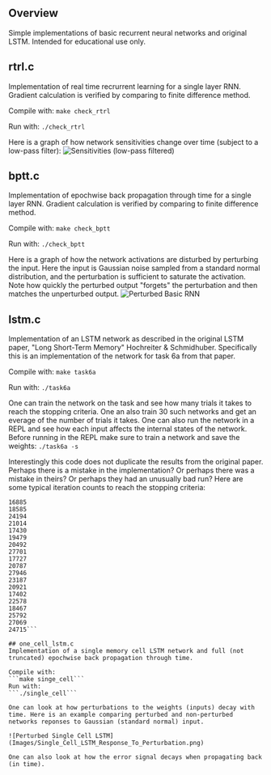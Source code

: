 ## Overview
Simple implementations of basic recurrent neural networks and original LSTM.
Intended for educational use only. 

## rtrl.c
Implementation of real time recrurrent learning for a single layer RNN. 
Gradient calculation is verified by comparing to finite difference method. 

Compile with: 
```make check_rtrl```

Run with:
```./check_rtrl```

Here is a graph of how network sensitivities change over time (subject to a low-pass filter):
![Sensitivities (low-pass filtered)](Images/Low_Pass_Filtered_Sensitivities.png)

## bptt.c
Implementation of epochwise back propagation through time for a single layer RNN.
Gradient calculation is verified by comparing to finite difference method. 

Compile with:
```make check_bptt```

Run with:
```./check_bptt```

Here is a graph of how the network activations are disturbed by perturbing the input. Here the input is Gaussian noise sampled from a standard normal distribution, and the perturbation is sufficient to saturate the activation.
Note how quickly the perturbed output "forgets" the perturbation and then matches the unperturbed output. 
![Perturbed Basic RNN](Images/Basic_RNN_Response_To_Perturbation.png)

## lstm.c
Implementation of an LSTM network as described in the original LSTM paper,
"Long Short-Term Memory" Hochreiter & Schmidhuber.
Specifically this is an implementation of the network for task 6a from that paper. 

Compile with:
```make task6a```

Run with:
```./task6a```

One can train the network on the task and see how many trials it takes to 
reach the stopping criteria. 
One an also train 30 such networks and get an everage of the number of trials it takes. 
One can also run the network in a REPL and see how each input affects the internal states of the network.
Before running in the REPL make sure to train a network and save the weights:
```./task6a -s```

Interestingly this code does not duplicate the results from the original paper. Perhaps there is a mistake in the implementation? Or perhaps there was a mistake in theirs? Or perhaps they had an unusually bad run? Here are some typical iteration counts to reach the stopping criteria:

```30187
16885
18585
24194
21014
17430
19479
20492
27701
17727
20787
27946
23187
20921
17402
22578
18467
25792
27069
24715```

## one_cell_lstm.c
Implementation of a single memory cell LSTM network and full (not truncated) epochwise back propagation through time. 

Compile with:
```make singe_cell```
Run with:
```./single_cell```

One can look at how perturbations to the weights (inputs) decay with time. Here is an example comparing perturbed and non-perturbed networks reponses to Gaussian (standard normal) input. 

![Perturbed Single Cell LSTM](Images/Single_Cell_LSTM_Response_To_Perturbation.png)

One can also look at how the error signal decays when propagating back (in time).
